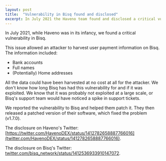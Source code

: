 ```yaml
---
layout: post
title:  "Vulnerability in Bisq found and disclosed"
excerpt: In July 2021 the Haveno team found and disclosed a critical vulnerability in Bisq
---
```


In July 2021, while Haveno was in its infancy, we found a critical vulnerability in Bisq.

This issue allowed an attacker to harvest user payment information on Bisq. The information included:

- Bank accounts
- Full names
- (Potentially) Home addresses

All the data could have been harvested at no cost at all for the attacker. We don't know how long Bisq has had this vulnerability for and if it was exploited. We know that it was probably not exploited at a large scale, or Bisq's support team would have noticed a spike in support tickets.

We reported the vulnerability to Bisq and helped them patch it. They then released a patched version of their software, which fixed the problem (v1.7.0).

The disclosure on Haveno's Twitter: [https://twitter.com/HavenoDEX/status/1412782658887766016](twitter.com/HavenoDEX/status/1412782658887766016).

The disclosure on Bisq's Twitter: [twitter.com/bisq_network/status/1412536933910147072](https://twitter.com/bisq_network/status/1412536933910147072).
